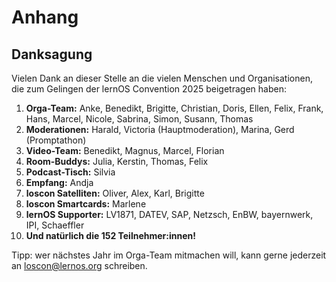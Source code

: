 # Anhang
## Danksagung
Vielen Dank an dieser Stelle an die vielen Menschen und Organisationen, die zum Gelingen der lernOS Convention 2025 beigetragen haben:

1. **Orga-Team:** Anke, Benedikt, Brigitte, Christian, Doris, Ellen, Felix, Frank, Hans, Marcel, Nicole, Sabrina, Simon, Susann, Thomas
1. **Moderationen:** Harald, Victoria (Hauptmoderation), Marina, Gerd (Promptathon)
1. **Video-Team:** Benedikt, Magnus, Marcel, Florian
1. **Room-Buddys:** Julia, Kerstin, Thomas, Felix
1. **Podcast-Tisch:** Silvia
1. **Empfang:** Andja
1. **loscon Satelliten:** Oliver, Alex, Karl, Brigitte
1. **loscon Smartcards:** Marlene
1. **lernOS Supporter:** LV1871, DATEV, SAP, Netzsch, EnBW, bayernwerk, IPI, Schaeffler
1. **Und natürlich die 152 Teilnehmer:innen!**

Tipp: wer nächstes Jahr im Orga-Team mitmachen will, kann gerne jederzeit an [loscon@lernos.org](mailto:loscon@lernos.org?subject=Interesse%20loscon%20Orga-Team) schreiben.

